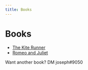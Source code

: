 ```yaml
---
title: Books
---
```


# Books
- [The Kite Runner](/The-Kite-Runner.pdf)
- [Romeo and Juliet](/Romeo-and-Juliet.pdf)

Want another book? DM joseph#9050
